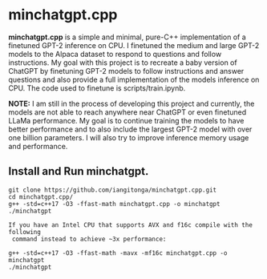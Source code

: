 # minchatgpt.cpp
**minchatgpt.cpp** is a simple and minimal, pure-C++ implementation of a finetuned GPT-2 inference on CPU.
I finetuned the medium and large GPT-2 models to the Alpaca dataset to respond to questions and follow instructions.
My goal with this project is to recreate a baby version of ChatGPT by finetuning GPT-2 models to follow
instructions and answer questions and also provide a full implementation of the models inference on CPU. The
code used to finetune is scripts/train.ipynb.

**NOTE:** I am still in the process of developing this project and currently, the models are not able to
reach anywhere near ChatGPT or even finetuned LLaMa performance. My goal is to continue training the models
to have better performance and to also include the largest GPT-2 model with over one billion parameters.
I will also try to improve inference memory usage and performance.


## Install and Run minchatgpt.
```
git clone https://github.com/iangitonga/minchatgpt.cpp.git
cd minchatgpt.cpp/
g++ -std=c++17 -O3 -ffast-math minchatgpt.cpp -o minchatgpt
./minchatgpt

If you have an Intel CPU that supports AVX and f16c compile with the following
 command instead to achieve ~3x performance:
 
g++ -std=c++17 -O3 -ffast-math -mavx -mf16c minchatgpt.cpp -o minchatgpt
./minchatgpt
```

